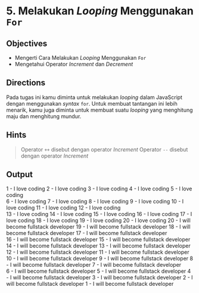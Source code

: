 # 5. Melakukan *Looping* Menggunakan `For`

## Objectives

* Mengerti Cara Melakukan *Looping* Menggunakan `For`
* Mengetahui Operator *Increment* dan *Decrement*

## Directions

Pada tugas ini kamu diminta untuk melakukan *looping* dalam JavaScript dengan menggunakan *syntax* `for`. Untuk membuat tantangan ini lebih menarik, kamu juga diminta untuk membuat suatu *looping* yang menghitung maju dan menghitung mundur. 

## Hints 

> Operator `++` disebut dengan operator *Increment*
> Operator `--` disebut dengan operator *Increment*

## Output
1 - I love coding
2 - I love coding
3 - I love coding
4 - I love coding
5 - I love coding                                                                                                                       
6 - I love coding
7 - I love coding
8 - I love coding
9 - I love coding
10 - I love coding
11 - I love coding
12 - I love coding                                                                                                                        
13 - I love coding
14 - I love coding
15 - I love coding
16 - I love coding
17 - I love coding
18 - I love coding
19 - I love coding
20 - I love coding
20 - I will become fullstack developer
19 - I will become fullstack developer
18 - I will become fullstack developer
17 - I will become fullstack developer                                                                                                    
16 - I will become fullstack developer
15 - I will become fullstack developer
14 - I will become fullstack developer
13 - I will become fullstack developer
12 - I will become fullstack developer
11 - I will become fullstack developer
10 - I will become fullstack developer
9 - I will become fullstack developer
8 - I will become fullstack developer
7 - I will become fullstack developer                                                                                                     
6 - I will become fullstack developer
5 - I will become fullstack developer
4 - I will become fullstack developer
3 - I will become fullstack developer
2 - I will become fullstack developer
1 - I will become fullstack developer